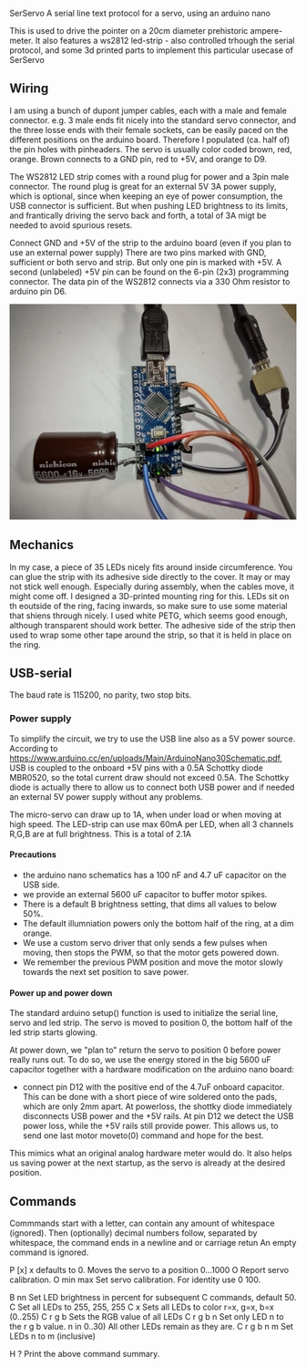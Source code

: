  SerServo
A serial line text protocol for a servo, using an arduino nano

This is used to drive the pointer on a 20cm diameter prehistoric ampere-meter.
It also features a ws2812 led-strip - also controlled trhough the serial protocol, and some 3d printed parts to implement this particular usecase of SerServo


## Wiring

I am using a bunch of dupont jumper cables, each with a male and female connector.
e.g. 3 male ends fit nicely into the standard servo connector, and the three losse ends with their female sockets, can be easily paced on the different positions on the arduino board.
Therefore I populated (ca. half of) the pin holes with pinheaders. The servo is usually color coded brown, red, orange.
Brown connects to a GND pin, red to +5V, and orange to D9.

The WS2812 LED strip comes with a round plug for power and a 3pin male connector. 
The round plug is great for an external 5V 3A power supply, which is optional, since when keeping an eye of power consumption, the USB connector is sufficient. But when pushing LED brightness to its limits, and frantically driving the servo back and forth, a total of 3A migt be needed to avoid spurious resets.

Connect GND and +5V of the strip to the arduino board (even if you plan to use an external power supply)
There are two pins marked with GND, sufficient or both servo and strip. But only one pin is marked with +5V. A second (unlabeled) +5V pin can be found on the 6-pin (2x3) programming connector.
The data pin of the WS2812 connects via a 330 Ohm resistor to arduino pin D6.

![Image](photos/IMG_20220918_154715290_HDR.jpg)

## Mechanics

In my case, a piece of 35 LEDs nicely fits around inside circumference. You can glue the strip with its adhesive side directly to the cover. It may or may not stick well enough. Especially during assembly, when the cables move, it might come off.
I designed a 3D-printed mounting ring for this. LEDs sit on th eoutside of the ring, facing inwards, so make sure to use some material that shiens through nicely. I used white PETG, which seems good enough, although transparent should work better.
The adhesive side of the strip then used to wrap some other tape around the strip, so that it is held in place on the ring.

## USB-serial

The baud rate is 115200, no parity, two stop bits.

### Power supply
To simplify the circuit, we try to use the USB line also as a 5V power source.
According to https://www.arduino.cc/en/uploads/Main/ArduinoNano30Schematic.pdf, USB is coupled to the onboard +5V pins with a 0.5A Schottky diode MBR0520, so the total current draw should not exceed 0.5A. The Schottky diode is actually there to allow us to connect both USB power and if needed an external 
5V power supply without any problems.

The micro-servo can draw up to 1A, when under load or when moving at high speed.
The LED-strip can use max 60mA per LED, when all 3 channels R,G,B are at full brightness. This is a total of 2.1A

#### Precautions
- the arduino nano schematics has a 100 nF and 4.7 uF capacitor on the USB side.
- we provide an external 5600 uF capacitor to buffer motor spikes.
- There is a default B brightness setting, that dims all values to below 50%.
- The default illumniation powers only the bottom half of the ring, at a dim orange.
- We use a custom servo driver that only sends a few pulses when moving, then stops the PWM, so that the motor gets powered down.
- We remember the previous PWM position and move the motor slowly towards the next set position to save power.

#### Power up and power down

The standard arduino setup() function is used to initialize the serial line, servo and led strip.
The servo is moved to position 0, the bottom half of the led strip starts glowing.

At power down, we "plan to" return the servo to position 0 before power really runs out.
To do so, we use the energy stored in the big 5600 uF capacitor together with a hardware modification on the arduino nano board:
- connect pin D12 with the positive end of the 4.7uF onboard capacitor. This can be done with a short piece of wire soldered onto the pads, which are only 2mm apart.
At powerloss, the shottky diode immediately disconnects USB power and the +5V rails. At pin D12 we detect the USB power loss, while the +5V rails still provide power. This allows us, to send one last motor moveto(0) command and hope for the best.

This mimics what an original analog hardware meter would do. It also helps us saving power at the next startup, as the servo is already at the desired position.

## Commands
Commmands start with a letter, can contain any amount of whitespace (ignored).
Then (optionally) decimal numbers follow, separated by whitespace, the command ends in a newline and or carriage retun
An empty command is ignored.

P [x]
	x defaults to 0. Moves the servo to a position 0...1000
O
	Report servo calibration.
O min max
	Set servo calibration. For identity use 0 100.

B nn
	Set LED brightness in percent for subsequent C commands, default 50.
C
	Set all LEDs to 255, 255, 255
C x
	Sets all LEDs to color r=x, g=x, b=x	(0..255)
C r g b
	Sets the RGB value of all LEDs
C r g b n
	Set only LED n to the r g b value. n in 0..30)
	All other LEDs remain as they are.
C r g b n m
	Set LEDs n to m (inclusive)

H
?
	Print the above command summary.

